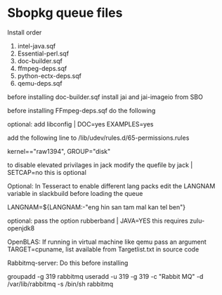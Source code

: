 
# Sbopkg queue files

Install order

1. intel-java.sqf
2. Essential-perl.sqf
3. doc-builder.sqf
4. ffmpeg-deps.sqf
5. python-ectx-deps.sqf
6. qemu-deps.sqf

before installing doc-builder.sqf install jai and jai-imageio from SBO

before installing FFmpeg-deps.sqf do the following

optional: add libconfig | DOC=yes EXAMPLES=yes

add the following line to /lib/udev/rules.d/65-permissions.rules 

kernel=="raw1394",              GROUP="disk"

to disable elevated privilages in jack modify the quefile by jack | SETCAP=no this is optional

Optional: In Tesseract to enable different lang packs edit the LANGNAM variable in slackbuild before loading the queue

LANGNAM=${LANGNAM:-"eng hin san tam mal kan tel ben"}

optional: pass the option rubberband | JAVA=YES  this requires zulu-openjdk8

OpenBLAS: If running in virtual machine like qemu pass an argument TARGET=cpuname, list available from Targetlist.txt in source code

Rabbitmq-server: Do this before installing

groupadd -g 319 rabbitmq
useradd  -u 319 -g 319  -c "Rabbit MQ" -d /var/lib/rabbitmq -s /bin/sh rabbitmq
